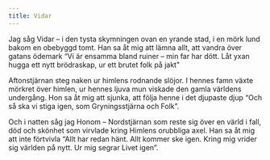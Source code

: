 ```yaml
---
title: Vidar
---
```

Jag såg Vidar – i den tysta skymningen ovan en yrande stad, i en mörk lund bakom en obebyggd tomt. Han sa åt mig att lämna allt, att vandra över gatans ödemark “Vi är ensamma bland ruiner – min far har dött. Låt yxan hugga ett nytt brödraskap, ur ett brutet folk på jakt"

Aftonstjärnan steg naken ur himlens rodnande slöjor. I hennes famn växte mörkret över himlen, ur hennes ljuva mun viskade den gamla världens undergång. Hon sa åt mig att sjunka, att följa henne i det djupaste djup “Och så ska vi stiga igen, som Gryningsstjärna och Folk”.

Och i natten såg jag Honom – Nordstjärnan som reste sig över en värld i fall, död och skönhet som virvlade kring Himlens orubbliga axel. Han sa åt mig att inte förtvivla “Allt har redan hänt. Allt kommer ske igen. Kring mig vrider sig världen på nytt. Ur mig segrar Livet igen”.

